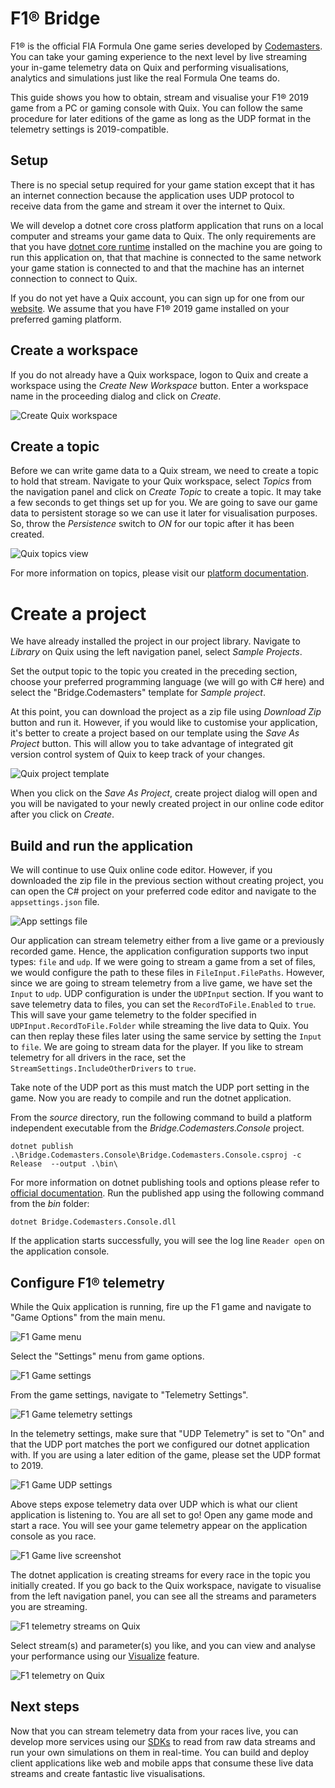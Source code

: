 # F1&reg; Bridge

F1&reg; is the official FIA Formula One game series developed by [Codemasters](https://www.codemasters.com). You can take your gaming experience to the next level by live streaming your in-game telemetry data on Quix and performing visualisations, analytics and simulations just like the real Formula One teams do.

This guide shows you how to obtain, stream and visualise your F1&reg; 2019 game from a PC or gaming console with Quix. You can follow the same procedure for later editions of the game as long as the UDP format in the telemetry settings is 2019-compatible.

## Setup

There is no special setup required for your game station except that it has an internet connection because the application uses UDP protocol to receive data from the game and stream it over the internet to Quix.

We will develop a dotnet core cross platform application that runs on a local computer and streams your game data to Quix. The only requirements are that you have [dotnet core runtime](https://dotnet.microsoft.com/download/dotnet/3.0) installed on the machine you are going to run this application on, that that machine is connected to the same network your game station is connected to and that the machine has an internet connection to connect to Quix.

If you do not yet have a Quix account, you can sign up for one from our [website](https://quix.ai). We assume that you have F1&reg; 2019 game installed on your preferred gaming platform.

## Create a workspace

If you do not already have a Quix workspace, logon to Quix and create a workspace using the _Create New Workspace_ button. Enter a workspace name in the proceeding dialog and click on _Create_.

![Create Quix workspace](docs/images/quix_workspace_home.png)

## Create a topic

Before we can write game data to a Quix stream, we need to create a topic to hold that stream. Navigate to your Quix workspace, select _Topics_ from the navigation panel and click on _Create Topic_ to create a topic. It may take a few seconds to get things set up for you. We are going to save our game data to persistent storage so we can use it later for visualisation purposes. So, throw the _Persistence_ switch to _ON_ for our topic after it has been created.

![Quix topics view](docs/images/quix_topics_page.png)

For more information on topics, please visit our [platform documentation](https://documentation.platform.quix.ai/quix-prod/demo-quix-product/UsingQuix.html#_topics).

# Create a project

We have already installed the project in our project library. Navigate to _Library_ on Quix using the left navigation panel, select _Sample Projects_.

Set the output topic to the topic you created in the preceding section, choose your preferred programming language (we will go with C# here) and select the "Bridge.Codemasters" template for _Sample project_.

At this point, you can download the project as a zip file using _Download Zip_ button and run it. However, if you would like to customise your application, it's better to create a project based on our template using the _Save As Project_ button. This will allow you to take advantage of integrated git version control system of Quix to keep track of your changes.

![Quix project template](docs/images/quix_sample_project.png)

When you click on the _Save As Project_, create project dialog will open and you will be navigated to your newly created project in our online code editor after you click on _Create_.

## Build and run the application

We will continue to use Quix online code editor. However, if you downloaded the zip file in the previous section without creating project, you can open the C# project on your preferred code editor and navigate to the `appsettings.json` file.

![App settings file](docs/images/quix_app_settings.png)

Our application can stream telemetry either from a live game or a previously recorded game. Hence, the application configuration supports two input types: `file` and `udp`. If we were going to stream a game from a set of files, we would configure the path to these files in `FileInput.FilePaths`. However, since we are going to stream telemetry from a live game, we have set the `Input` to `udp`. UDP configuration is under the `UDPInput` section. If you want to save telemetry data to files, you can set the `RecordToFile.Enabled` to `true`. This will save your game telemetry to the folder specified in `UDPInput.RecordToFile.Folder` while streaming the live data to Quix. You can then replay these files later using the same service by setting the `Input` to `file`. We are going to stream data for the player. If you like to stream telemetry for all drivers in the race, set the `StreamSettings.IncludeOtherDrivers` to `true`.

Take note of the UDP port as this must match the UDP port setting in the game. Now you are ready to compile and run the dotnet application.

From the _source_ directory, run the following command to build a platform independent executable from the _Bridge.Codemasters.Console_ project.

```
dotnet publish .\Bridge.Codemasters.Console\Bridge.Codemasters.Console.csproj -c Release  --output .\bin\
```

For more information on dotnet publishing tools and options please refer to [official documentation](https://docs.microsoft.com/en-us/dotnet/core/tools/dotnet-publish). Run the published app using the following command from the _bin_ folder:

```
dotnet Bridge.Codemasters.Console.dll
```
If the application starts successfully, you will see the log line `Reader open` on the application console.

## Configure F1&reg; telemetry

While the Quix application is running, fire up the F1 game and navigate to "Game Options" from the main menu.

![F1 Game menu](docs/images/game_options.png)

Select the "Settings" menu from game options.

![F1 Game settings](docs/images/game_settings.png)

From the game settings, navigate to "Telemetry Settings".

![F1 Game telemetry settings](docs/images/game_telemetry_settings.png)

In the telemetry settings, make sure that "UDP Telemetry" is set to "On" and that the UDP port matches the port we configured our dotnet application with. If you are using a later edition of the game, please set the UDP format to 2019.

![F1 Game UDP settings](docs/images/game_udp_settings.png)

Above steps expose telemetry data over UDP which is what our client application is listening to. You are all set to go! Open any game mode and start a race. You will see your game telemetry appear on the application console as you race.

![F1 Game live screenshot](docs/images/game_live_screen.png)

The dotnet application is creating streams for every race in the topic you initially created. If you go back to the Quix workspace, navigate to visualise from the left navigation panel, you can see all the streams and parameters you are streaming.

![F1 telemetry streams on Quix](docs/images/quix_select_streams.png)

Select stream(s) and parameter(s) you like, and you can view and analyse your performance using our [Visualize](https://documentation-40c5b57b-a938-4925-93a9-25df5a64e54f.platform.quix.ai/visualise/) feature.

![F1 telemetry on Quix](docs/images/quix_visualise.png)

## Next steps

Now that you can stream telemetry data from your races live, you can develop more services using our [SDKs](https://documentation.platform.quix.ai/quix-sdk/2021-06/introduction.html) to read from raw data streams and run your own simulations on them in real-time. You can build and deploy client applications like web and mobile apps that consume these live data streams and create fantastic live visualisations.
